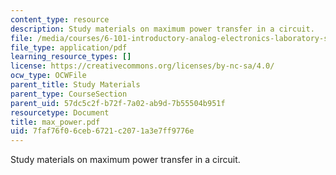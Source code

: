 ```yaml
---
content_type: resource
description: Study materials on maximum power transfer in a circuit.
file: /media/courses/6-101-introductory-analog-electronics-laboratory-spring-2007/7faf76f06ceb6721c2071a3e7ff9776e_max_power.pdf
file_type: application/pdf
learning_resource_types: []
license: https://creativecommons.org/licenses/by-nc-sa/4.0/
ocw_type: OCWFile
parent_title: Study Materials
parent_type: CourseSection
parent_uid: 57dc5c2f-b72f-7a02-ab9d-7b55504b951f
resourcetype: Document
title: max_power.pdf
uid: 7faf76f0-6ceb-6721-c207-1a3e7ff9776e
---
```

Study materials on maximum power transfer in a circuit.